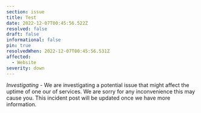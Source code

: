 ```yaml
---
section: issue
title: Test
date: 2022-12-07T00:45:56.522Z
resolved: false
draft: false
informational: false
pin: true
resolvedWhen: 2022-12-07T00:45:56.531Z
affected:
  - Website
severity: down
---
```

*Investigating* - We are investigating a potential issue that might affect the uptime of one our of services. We are sorry for any inconvenience this may cause you. This incident post will be updated once we have more information.